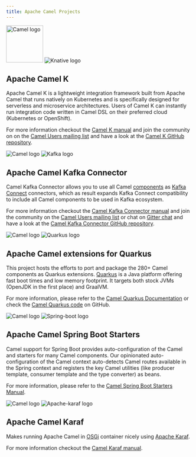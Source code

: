 ```yaml
---
title: Apache Camel Projects
---
```


<img src="/_/img/logo-d.svg" alt="Camel logo" class="title-image" height="100"/>
<img src="/_/img/knative.svg" alt="Knative logo" class="title-image"/>

## Apache Camel K

Apache Camel K is a lightweight integration framework built from Apache Camel that runs natively on Kubernetes and is specifically designed for serverless and microservice architectures. Users of Camel K can instantly run integration code written in Camel DSL on their preferred cloud (Kubernetes or OpenShift).

For more information checkout the [Camel K manual](/camel-k/latest/) and join the community on on the [Camel Users mailing list](/community/mailing-list/) and have a look at the [Camel K GitHub repository](https://github.com/apache/camel-k/).

<img src="/_/img/logo-d.svg" alt="Camel logo" class="title-image"/>
<img src="/_/img/apache-kafka.svg" alt="Kafka logo" class="title-image"/>

## Apache Camel Kafka Connector

Camel Kafka Connector allows you to use all Camel [components](/components/latest/) as [Kafka Connect](http://kafka.apache.org/documentation/#connect) connectors, which as result expands Kafka Connect compatibility to include all Camel components to be used in Kafka ecosystem.  

For more information checkout the [Camel Kafka Connector manual](/camel-kafka-connector/latest/) and join the community on the [Camel Users mailing list](/community/mailing-list/) or chat on [Gitter chat](https://gitter.im/apache/camel-kafka-connector) and have a look at the [Camel Kafka Connector GitHub repository](https://github.com/apache/camel-kafka-connector/).

<img src="/_/img/logo-d.svg" alt="Camel logo" class="title-image"/>
<img src="/_/img/quarkus.svg" alt="Quarkus logo" class="title-image"/>

## Apache Camel extensions for Quarkus

This project hosts the efforts to port and package the 280+ Camel components as Quarkus extensions. [Quarkus](https://quarkus.io/) is a Java platform offering fast boot times and low memory footprint. It targets both stock JVMs (OpenJDK in the first place) and GraalVM.

For more information, please refer to the [Camel Quarkus Documentation](/camel-quarkus/latest/) or check the [Camel Quarkus code](https://github.com/apache/camel-quarkus/) on GitHub.

<img src="/_/img/logo-d.svg" alt="Camel logo" class="title-image"/>
<img src="/_/img/spring-boot.svg" alt="Spring-boot logo" class="title-image"/>

## Apache Camel Spring Boot Starters

Camel support for Spring Boot provides auto-configuration of the Camel and starters for many Camel components. Our opinionated auto-configuration of the Camel context auto-detects Camel routes available in the Spring context and registers the key Camel utilities (like producer template, consumer template and the type converter) as beans. 

For more information, please refer to the [Camel Spring Boot Starters Manual](/camel-spring-boot/latest/).

<img src="/_/img/logo-d.svg" alt="Camel logo" class="title-image"/>
<img src="/_/img/apache-karaf.svg" alt="Apache-karaf logo" class="title-image"/>

## Apache Camel Karaf

Makes running Apache Camel in [OSGi](https://www.osgi.org/) container nicely using [Apache Karaf](https://karaf.apache.org/).

For more information checkout the [Camel Karaf manual](/camel-karaf/latest/).

